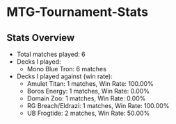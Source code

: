 # MTG-Tournament-Stats

## Stats Overview
- Total matches played: 6
- Decks I played:
  - Mono Blue Tron: 6 matches
- Decks I played against (win rate):
  - Amulet Titan: 1 matches, Win Rate: 100.00%
  - Boros Energy: 1 matches, Win Rate: 0.00%
  - Domain Zoo: 1 matches, Win Rate: 0.00%
  - RG Breach/Eldrazi: 1 matches, Win Rate: 100.00%
  - UB Frogtide: 2 matches, Win Rate: 50.00%